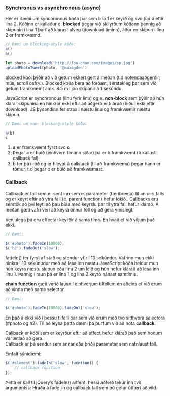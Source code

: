 ### Synchronus vs asynchronous (async)

Hér er dæmi um synchronous kóða þar sem lína 1 er keyrð og svo þar á eftir lína 2.
Kóðinn er kallaður e. **blocked** þegar við skilyrðum kóðann þannig að skipunin í lína 1 þarf að klárast alveg (download tíminn), áður en skipun í línu 2 er framkvæmd.

```javascript
// Dæmi um blocking-style kóða:
a()
b()

let photo = download('http://foo-chan.com/images/sp.jpg')
uploadPhotoTweet(photo, '@maxogden')
```

blocked kóði þýðir að við getum ekkert gert á meðan (t.d notendaaðgerðir; mús, scroll osfrv.). Blocked kóða bera að forðast, sérstakleg þar sem við getum framkvæmt amk. 8.5 milljón skipanir á 1 sekúndu.

JavaScript er synchronous (línu fyrir línu) og e. **non-block** sem þýðir að hún klárar skipunina en hinkrar ekki eftir að aðgerð er kláruð (bíður ekki eftir download). JS þýðandinn fer strax í næstu línu og framkvæmir næstu skipun.


```javascript
// Dæmi um non- blocking-style kóða:

a(b)
c
```

1.  **a** er framkvæmt fyrst svo **c** 
1. Þegar a er búið (einhvern tímann síðar) þá er b framkvæmt (b kallast callback fal)
1. b fer þá í röð og er hleypt á callstack (til að framkvæma) þegar hann er tómur, t.d þegar c er búið að framkvæmast.

### Callback 
Callback er fall sem er sent inn sem e. parameter (færibreyta) til annars falls og er keyrt eftir að ytra fall (e. parent function) hefur lokið.. Callbacks  eru sérstök að því leyti að þau bíða með keyrslu þar til ytra fall hefur klárað. Á meðan gæti vafri veri að keyra önnur föll og að gera ýmislegt.

Venjulega þá eru effectar keyrðir á sama tíma.  En hvað ef við viljum það ekki.

```javascript
// Dæmi:

$('#photo').fadeIn(10000);
$('h2').fadeOut('slow');  
```

fadeIn() fer fyrst af stað og stendur yfir í 10 sekúndur.  Vafrinn mun ekki hinkra í 10 sekúnudur með að lesa inn næstu JavaScript kóða  heldur mun hún keyra næstu skipun eða línu 2 um leið og hún hefur klárað að lesa inn línu 1.  Þannig í raun þá er lína 1 og lína 2 keyrð nánast samtímis.  

**chain function** gæti verið lausn í einhverjum tilfellum en aðeins ef við erum að vinna með sama selector.

	
```javascript
// Dæmi:	

$('#photo').fadeIn(10000).fadeOut('slow');
```
En það á ekki við í þessu tilfelli þar sem við erum með tvo sitthvora selectora (#photo og h2).
Til að leysa þetta dæmi þá þurfum við að nota **callback**.


Callback er kóði sem er keyrður eftir að effect hefur klárað það sem honum var ætlað að gera.  
Callback er þá sendur sem annar eða þriðji parameter sem nafnlaust fall.


Einfalt sýnidæmi: 
```javascript
$('#element').fadeIn('slow', fucntion() {
	// callback function
});
```
Þetta er kall til jQuery’s fadeIn() aðferð. Þessi aðferð tekur inn tvö argumentss: Hraða á fade-in og callback fall sem þú getur útfært að vild.

